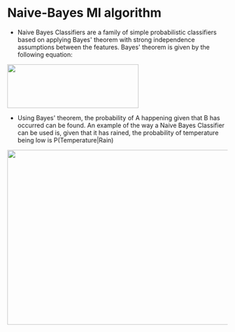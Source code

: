 # Naive-Bayes Ml algorithm

+ Naive Bayes Classifiers are a family of simple probabilistic classifiers based on applying Bayes' theorem with strong independence assumptions between the features.
Bayes' theorem is given by the following equation:
<img src="https://www.bing.com/th?id=OIP.crrLxBw6YE5gvwmHZqFQ5gHaEv&w=332&h=186&c=3&pid=5.1&rs=1&r=0&bgcl=6EFAEE" width="300" height="100"/>

+ Using Bayes' theorem, the probability of A happening given that B has occurred can be found.
An example of the way a Naive Bayes Classifier can be used is, given that it has rained, the probability of temperature being low is P(Temperature|Rain)


<img src="https://cdn-images-1.medium.com/max/600/1*aFhOj7TdBIZir4keHMgHOw.png" width="800" height="400"/>
